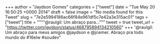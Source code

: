 
+++
author = "Jaydson Gomes"
categories = ["tweet"]
date = "Tue May 20 16:50:25 +0000 2014"
draft = false
image = "No media found for this Tweet"
slug = "7e2e5994186ac66f84e961df5c7e42a3e315ac01"
tags = ["tweet"]
title = """"@raulgil: Um abraço para..."""
tweet = true
tweet_url = "https://twitter.com/jaydson/status/468795894134210560"
+++
'@raulgil: Um abraço para meus amigos @jaydson e @jcemer. Abraço pra todo mundo do #16elw #soudev"
